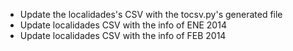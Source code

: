 * Update the localidades's CSV with the tocsv.py's generated file
* Update localidades CSV with the info of ENE 2014
* Update localidades CSV with the info of FEB 2014
